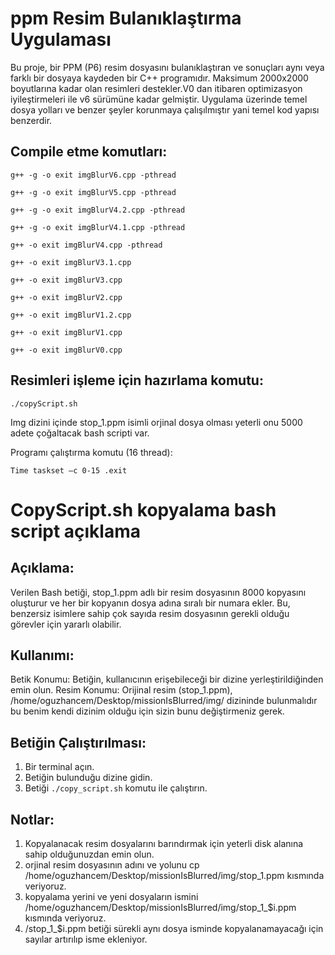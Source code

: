 # ppm Resim Bulanıklaştırma Uygulaması
Bu proje, bir PPM (P6) resim dosyasını bulanıklaştıran ve sonuçları aynı veya farklı bir dosyaya kaydeden bir C++ programıdır. Maksimum 2000x2000 boyutlarına kadar olan resimleri destekler.V0 dan itibaren optimizasyon iyileştirmeleri ile v6 sürümüne kadar gelmiştir. Uygulama üzerinde temel dosya yolları ve benzer şeyler korunmaya çalışılmıştır yani temel kod yapısı benzerdir.

## Compile etme komutları: 
```
g++ -g -o exit imgBlurV6.cpp -pthread 

g++ -g -o exit imgBlurV5.cpp -pthread 

g++ -g -o exit imgBlurV4.2.cpp -pthread 

g++ -g -o exit imgBlurV4.1.cpp -pthread 

g++ -o exit imgBlurV4.cpp -pthread 

g++ -o exit imgBlurV3.1.cpp 

g++ -o exit imgBlurV3.cpp 

g++ -o exit imgBlurV2.cpp 

g++ -o exit imgBlurV1.2.cpp 

g++ -o exit imgBlurV1.cpp 

g++ -o exit imgBlurV0.cpp 
```
 

## Resimleri işleme için hazırlama komutu: 
```
./copyScript.sh  
```
Img dizini içinde stop_1.ppm isimli orjinal dosya olması yeterli onu 5000 adete çoğaltacak bash scripti var. 

 

Programı çalıştırma komutu (16 thread): 
```
Time taskset –c 0-15 .exit
```


# CopyScript.sh kopyalama bash script açıklama

## Açıklama:
Verilen Bash betiği, stop_1.ppm adlı bir resim dosyasının 8000 kopyasını oluşturur ve her bir kopyanın dosya adına sıralı bir numara ekler. Bu, benzersiz isimlere sahip çok sayıda resim dosyasının gerekli olduğu görevler için yararlı olabilir.

## Kullanımı:
Betik Konumu: Betiğin, kullanıcının erişebileceği bir dizine yerleştirildiğinden emin olun.
Resim Konumu: Orijinal resim (stop_1.ppm), /home/oguzhancem/Desktop/missionIsBlurred/img/ dizininde bulunmalıdır bu benim kendi dizinim olduğu için sizin bunu değiştirmeniz gerek.

## Betiğin Çalıştırılması:
1. Bir terminal açın.
2. Betiğin bulunduğu dizine gidin.
3. Betiği ```./copy_script.sh``` komutu ile çalıştırın.

## Notlar:
1. Kopyalanacak resim dosyalarını barındırmak için yeterli disk alanına sahip olduğunuzdan emin olun.
2. orjinal resim dosyasının adını ve yolunu cp /home/oguzhancem/Desktop/missionIsBlurred/img/stop_1.ppm kısmında veriyoruz.
3. kopyalama yerini ve yeni dosyaların ismini /home/oguzhancem/Desktop/missionIsBlurred/img/stop_1_$i.ppm kısmında veriyoruz.
4. /stop_1_$i.ppm betiği sürekli aynı dosya isminde kopyalanamayacağı için sayılar artırılıp isme ekleniyor.

